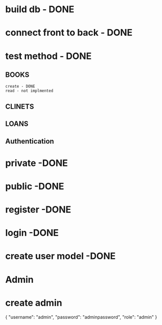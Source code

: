 # build db - DONE
# connect front to back - DONE
# test method - DONE

## BOOKS
    create - DONE
    read - not implmented

## CLINETS


## LOANS


## Authentication
# private -DONE
# public -DONE
# register -DONE
# login -DONE
# create user model -DONE
# Admin

# create admin 
{
  "username": "admin",
  "password": "adminpassword",
  "role": "admin"
}